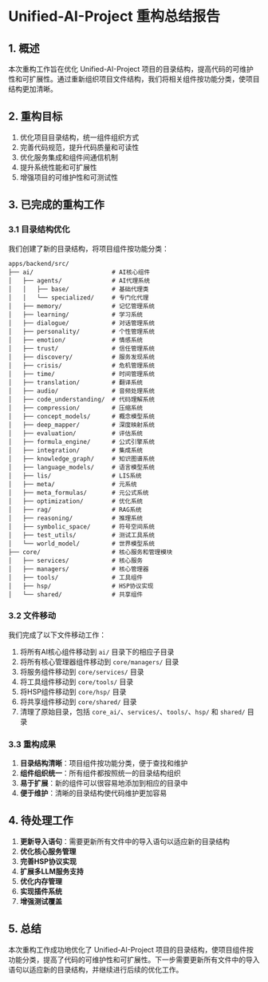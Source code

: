 # Unified-AI-Project 重构总结报告

## 1. 概述

本次重构工作旨在优化 Unified-AI-Project 项目的目录结构，提高代码的可维护性和可扩展性。通过重新组织项目文件结构，我们将相关组件按功能分类，使项目结构更加清晰。

## 2. 重构目标

1. 优化项目目录结构，统一组件组织方式
2. 完善代码规范，提升代码质量和可读性
3. 优化服务集成和组件间通信机制
4. 提升系统性能和可扩展性
5. 增强项目的可维护性和可测试性

## 3. 已完成的重构工作

### 3.1 目录结构优化

我们创建了新的目录结构，将项目组件按功能分类：

```
apps/backend/src/
├── ai/                      # AI核心组件
│   ├── agents/              # AI代理系统
│   │   ├── base/            # 基础代理类
│   │   └── specialized/     # 专门化代理
│   ├── memory/              # 记忆管理系统
│   ├── learning/            # 学习系统
│   ├── dialogue/            # 对话管理系统
│   ├── personality/         # 个性管理系统
│   ├── emotion/             # 情感系统
│   ├── trust/               # 信任管理系统
│   ├── discovery/           # 服务发现系统
│   ├── crisis/              # 危机管理系统
│   ├── time/                # 时间管理系统
│   ├── translation/         # 翻译系统
│   ├── audio/               # 音频处理系统
│   ├── code_understanding/  # 代码理解系统
│   ├── compression/         # 压缩系统
│   ├── concept_models/      # 概念模型系统
│   ├── deep_mapper/         # 深度映射系统
│   ├── evaluation/          # 评估系统
│   ├── formula_engine/      # 公式引擎系统
│   ├── integration/         # 集成系统
│   ├── knowledge_graph/     # 知识图谱系统
│   ├── language_models/     # 语言模型系统
│   ├── lis/                 # LIS系统
│   ├── meta/                # 元系统
│   ├── meta_formulas/       # 元公式系统
│   ├── optimization/        # 优化系统
│   ├── rag/                 # RAG系统
│   ├── reasoning/           # 推理系统
│   ├── symbolic_space/      # 符号空间系统
│   ├── test_utils/          # 测试工具系统
│   └── world_model/         # 世界模型系统
├── core/                    # 核心服务和管理模块
│   ├── services/            # 核心服务
│   ├── managers/            # 核心管理器
│   ├── tools/               # 工具组件
│   ├── hsp/                 # HSP协议实现
│   └── shared/              # 共享组件
```

### 3.2 文件移动

我们完成了以下文件移动工作：

1. 将所有AI核心组件移动到 `ai/` 目录下的相应子目录
2. 将所有核心管理器组件移动到 `core/managers/` 目录
3. 将服务组件移动到 `core/services/` 目录
4. 将工具组件移动到 `core/tools/` 目录
5. 将HSP组件移动到 `core/hsp/` 目录
6. 将共享组件移动到 `core/shared/` 目录
7. 清理了原始目录，包括 `core_ai/`、`services/`、`tools/`、`hsp/` 和 `shared/` 目录

### 3.3 重构成果

1. **目录结构清晰**：项目组件按功能分类，便于查找和维护
2. **组件组织统一**：所有组件都按照统一的目录结构组织
3. **易于扩展**：新的组件可以很容易地添加到相应的目录中
4. **便于维护**：清晰的目录结构使代码维护更加容易

## 4. 待处理工作

1. **更新导入语句**：需要更新所有文件中的导入语句以适应新的目录结构
2. **优化核心服务管理**
3. **完善HSP协议实现**
4. **扩展多LLM服务支持**
5. **优化内存管理**
6. **实现插件系统**
7. **增强测试覆盖**

## 5. 总结

本次重构工作成功地优化了 Unified-AI-Project 项目的目录结构，使项目组件按功能分类，提高了代码的可维护性和可扩展性。下一步需要更新所有文件中的导入语句以适应新的目录结构，并继续进行后续的优化工作。